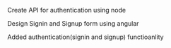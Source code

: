 Create API for authentication using node

Design Signin and Signup form using angular

Added authentication(signin and signup) functioanlity